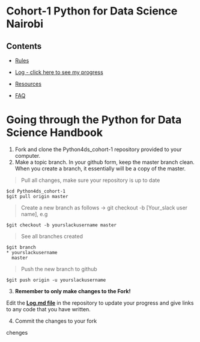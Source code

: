 # Cohort-1 Python for Data Science Nairobi

## Contents

* [Rules](https://github.com/Python-4-DS/Python4ds_cohort-1/blob/master/rules.md)

* [Log - click here to see my progress](https://github.com/Python-4-DS/Python4ds_cohort-1/blob/master/log.md)

* [Resources](https://github.com/Python-4-DS/Python4ds_cohort-1/blob/master/resources.md)

* [FAQ](https://github.com/Python-4-DS/Python4ds_cohort-1/blob/master/FAQ.md)



# Going through the Python for Data Science Handbook

1. Fork and clone the Python4ds_cohort-1 repository provided to your computer.
2. Make a topic branch. In your github form, keep the master branch clean. When you create a branch, it essentially will be a copy of the master.

> Pull all changes, make sure your repository is up to date

```
$cd Python4ds_cohort-1
$git pull origin master
```
> Create a new branch as follows -> git checkout -b [Your_slack user name], e.g

```
$git checkout -b yourslackusername master
```

> See all branches created

```
$git branch
* yourslackusername
  master
```
> Push the new branch to github

```
$git push origin -u yourslackusername
```

3. **Remember to only make changes to the Fork!**

Edit the **[Log.md file](https://github.com/Python-4-DS/Cohort-1/blob/master/log.md)** in the repository to update your progress and give links to any code that you have written.

4. Commit the changes to your fork


chenges 
